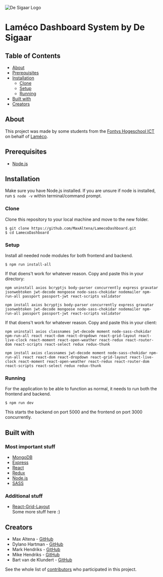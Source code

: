 ![De Sigaar Logo](https://i.gyazo.com/bd001381f989b9443f4769f72c938ca5.png)

# Laméco Dashboard System by De Sigaar

## Table of Contents

- [About](#about)
- [Prerequisites](#prerequisites)
- [Installation](#installation)
  - [Clone](#clone)
  - [Setup](#setup)
  - [Running](#running)
- [Built with](#built-with)
- [Creators](#creators)

## About

This project was made by some students from the [Fontys Hogeschool ICT](https://fontys.nl/hbo-ict/) on behalf of [Laméco](https://www.lameco.nl/).

## Prerequisites

- [Node.js](https://nodejs.org/)

## Installation

Make sure you have Node.js installed. If you are unsure if node is installed, run `$ node -v` within terminal/command prompt.

### Clone

Clone this repository to your local machine and move to the new folder.

```
$ git clone https://github.com/MaxAltena/LamecoDashboard.git
$ cd LamecoDashboard
```

### Setup

Install all needed node modules for both frontend and backend.

```
$ npm run install-all
```
If that doens't work for whatever reason. Copy and paste this in your directory: 
```
npm uninstall axios bcryptjs body-parser concurrently express gravatar jsonwebtoken jwt-decode mongoose node-sass-chokidar nodemailer npm-run-all passport passport-jwt react-scripts validator

npm install axios bcryptjs body-parser concurrently express gravatar jsonwebtoken jwt-decode mongoose node-sass-chokidar nodemailer npm-run-all passport passport-jwt react-scripts validator
```
If that doens't work for whatever reason. Copy and paste this in your client: 
```
npm uninstall axios classnames jwt-decode moment node-sass-chokidar npm-run-all react react-dom react-dropdown react-grid-layout react-live-clock react-moment react-open-weather react-redux react-router-dom react-scripts react-select redux redux-thunk

npm install axios classnames jwt-decode moment node-sass-chokidar npm-run-all react react-dom react-dropdown react-grid-layout react-live-clock react-moment react-open-weather react-redux react-router-dom react-scripts react-select redux redux-thunk
```
### Running

For the application to be able to function as normal, it needs to run both the frontend and backend.

```
$ npm run dev
```

This starts the backend on port 5000 and the frontend on port 3000 concurrently.

## Built with

### Most important stuff

- [MongoDB](https://www.mongodb.com/)
- [Express](https://expressjs.com/)
- [React](https://reactjs.org/)
- [Redux](https://redux.js.org/)
- [Node.js](https://nodejs.org/)
- [SASS](https://sass-lang.com/)

### Additional stuff

- [React-Grid-Layout](https://github.com/STRML/react-grid-layout/)  
  Some more stuff here :)

## Creators

- Max Altena - [GitHub](https://github.com/MaxAltena)
- Dylano Hartman - [GitHub](https://github.com/DylanoH)
- Mark Hendriks - [GitHub](https://github.com/MariusHendriks)
- Mike Hendriks - [GitHub](https://github.com/madmike1104)
- Bart van de Klundert - [GitHub](https://github.com/Bartvdklu)

See the whole list of [contributors](https://github.com/MaxAltena/LamecoDashboard/contributors) who participated in this project.
